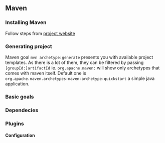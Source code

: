 ## Maven

### Installing Maven

Follow steps from [project website](https://maven.apache.org/install.html)

### Generating project

Maven goal `mvn archetype:generate` presents you with available project templates. As there is a lot of them, they can be filtered by passing `[groupId:]artifactId` ie. `org.apache.maven:` will show only archetypes that comes with maven itself. Default one is `org.apache.maven.archetypes:maven-archetype-quickstart` a simple java application.  

### Basic  goals
 
### Dependecies

### Plugins

#### Configuration
